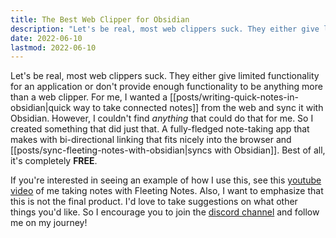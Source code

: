 ```yaml
---
title: The Best Web Clipper for Obsidian
description: "Let's be real, most web clippers suck. They either give limited functionality for an application or don't provide enough functionality to be anything more than a web clipper. For me, I wanted a quick way to take connected notes from the web and sync it with Obsidian. However, I couldn't find *anything* that could do that for me. So I created something that did just that."
date: 2022-06-10
lastmod: 2022-06-10
---
```

Let's be real, most web clippers suck. They either give limited functionality for an application or don't provide enough functionality to be anything more than a web clipper. For me, I wanted a [[posts/writing-quick-notes-in-obsidian|quick way to take connected notes]] from the web and sync it with Obsidian. However, I couldn't find *anything* that could do that for me. So I created something that did just that. A fully-fledged note-taking app that makes with bi-directional linking that fits nicely into the browser and [[posts/sync-fleeting-notes-with-obsidian|syncs with Obsidian]]. Best of all, it's completely **FREE**.

If you're interested in seeing an example of how I use this, see this [youtube video](https://www.youtube.com/watch?v=t7UlvWJ17U4&lc=Ugw1NVIowOGwwaI7lYN4AaABAg) of me taking notes with Fleeting Notes. Also, I want to emphasize that this is not the final product. I'd love to take suggestions on what other things you'd like. So I encourage you to join the [discord channel](https://discord.gg/xrj6yuGNmx) and follow me on my journey!